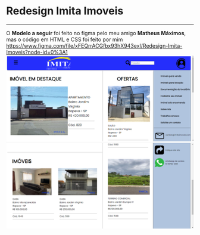# Redesign Imita Imoveis
 ------------------------------------
 O <b>Modelo a seguir</b>  foi feito no figma pelo meu amigo <b>Matheus Máximos</b>, mas o código em HTML e CSS foi feito por mim
<a href="https://www.figma.com/file/xFEQrrACGfbx93hX943exI/Redesign-Imita-Imoveis?node-id=0%3A1">https://www.figma.com/file/xFEQrrACGfbx93hX943exI/Redesign-Imita-Imoveis?node-id=0%3A1</a><br>
<img src="Redesign-Imita-Imoveis\assets\Imagemsite1.png" alt="Imagem da primeira parte do site">
<img src="Redesign-Imita-Imoveis\assets\Imagemsite2.png" alt="Imagem do restante do site">
